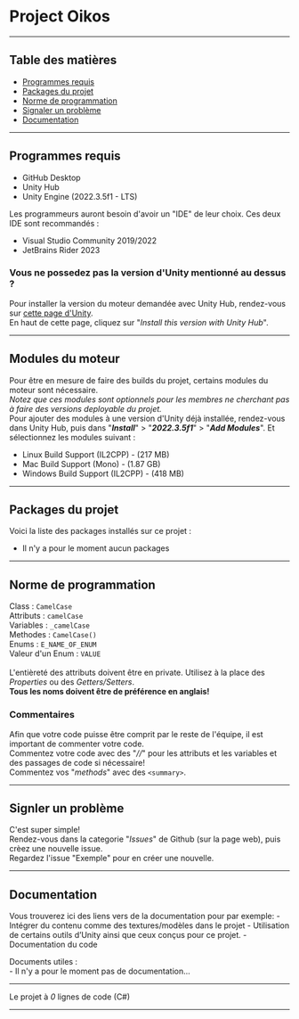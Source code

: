 # Project Oikos

<hr>

## Table des matières

<!--ts-->
   * [Programmes requis](#programmes-requis)
   * [Packages du projet](#packages-du-projet)
   * [Norme de programmation](#norme-de-programmation)
   * [Signaler un problème](#signler-un-problème)
   * [Documentation](#documentation)
<!--te-->

<hr>

## Programmes requis
  - GitHub Desktop
  - Unity Hub
  - Unity Engine (2022.3.5f1 - LTS)

Les programmeurs auront besoin d'avoir un "IDE" de leur choix. Ces deux IDE sont recommandés :
  - Visual Studio Community 2019/2022
  - JetBrains Rider 2023

### Vous ne possedez pas la version d'Unity mentionné au dessus ?
  Pour installer la version du moteur demandée avec Unity Hub, rendez-vous sur [cette page d'Unity](https://unity.com/releases/editor/whats-new/2022.3.5).<br>
  En haut de cette page, cliquez sur "<i>Install this version with Unity Hub</i>".

<hr>

## Modules du moteur
  Pour être en mesure de faire des builds du projet, certains modules du moteur sont nécessaire.<br>
  <i>Notez que ces modules sont optionnels pour les membres ne cherchant pas à faire des versions deployable du projet.</i><br>
  Pour ajouter des modules à une version d'Unity déjà installée, rendez-vous dans Unity Hub, puis dans "<i><strong>Install</strong></i>" > "<i><strong>2022.3.5f1</strong></i>" > "<i><strong>Add Modules</strong></i>". Et sélectionnez les modules suivant : 
  - Linux Build Support (IL2CPP) - (217 MB)
  - Mac Build Support (Mono) - (1.87 GB)
  - Windows Build Support (IL2CPP) - (418 MB)

<hr>

## Packages du projet

Voici la liste des packages installés sur ce projet :
 - Il n'y a pour le moment aucun packages

<hr>

## Norme de programmation

  Class :
    ```
    CamelCase
    ```<br>
  Attributs :
    ```
    camelCase
    ```<br>
  Variables :
    ```
    _camelCase
    ```<br>
  Methodes :
    ```
    CamelCase()
    ```<br>
  Enums :
    ```
    E_NAME_OF_ENUM
    ```<br>
  Valeur d'un Enum :
    ```
    VALUE
    ```<br><br>
L'entièreté des attributs doivent être en private. Utilisez à la place des <i>Properties</i> ou des <i>Getters/Setters</i>.<br>
<strong>Tous les noms doivent être de préférence en anglais!</strong>

### Commentaires
  Afin que votre code puisse être comprit par le reste de l'équipe, il est important de commenter votre code.<br>
  Commentez votre code avec des "<i>//</i>" pour les attributs et les variables et des passages de code si nécessaire!<br>
  Commentez vos "<i>methods</i>" avec des ```<summary>```.

<hr>

## Signler un problème
  C'est super simple!<br>
  Rendez-vous dans la categorie "<i>Issues</i>" de Github (sur la page web), puis crèez une nouvelle issue.<br>
  Regardez l'issue "Exemple" pour en créer une nouvelle.
  
<hr>

## Documentation
  Vous trouverez ici des liens vers de la documentation pour par exemple:
	- Intégrer du contenu comme des textures/modèles dans le projet
	- Utilisation de certains outils d’Unity ainsi que ceux conçus pour ce projet.
	- Documentation du code

  Documents utiles :<br>
    - Il n'y a pour le moment pas de documentation...
  
<hr>

Le projet à <i>0</i> lignes de code (C#)

<hr>  
